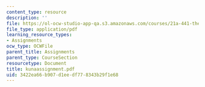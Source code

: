 ```yaml
---
content_type: resource
description: ''
file: https://ol-ocw-studio-app-qa.s3.amazonaws.com/courses/21a-441-the-conquest-of-america-spring-2004/3422ea66b907d1eedf778343b29f1e68_kunaassignment.pdf
file_type: application/pdf
learning_resource_types:
- Assignments
ocw_type: OCWFile
parent_title: Assignments
parent_type: CourseSection
resourcetype: Document
title: kunaassignment.pdf
uid: 3422ea66-b907-d1ee-df77-8343b29f1e68
---
```


